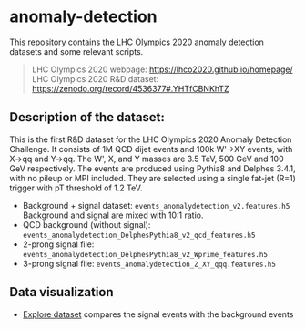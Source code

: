 # anomaly-detection
This repository contains the LHC Olympics 2020 anomaly detection datasets and some relevant scripts.

> LHC Olympics 2020 webpage: https://lhco2020.github.io/homepage/
> LHC Olympics 2020 R&D dataset: https://zenodo.org/record/4536377#.YHTfCBNKhTZ

## Description of the dataset:
This is the first R&D dataset for the LHC Olympics 2020 Anomaly Detection Challenge. It consists of 1M QCD dijet events and 100k W'->XY events, with X->qq and Y->qq. The W', X, and Y masses are 3.5 TeV, 500 GeV and 100 GeV respectively. The events are produced using Pythia8 and Delphes 3.4.1, with no pileup or MPI included. They are selected using a single fat-jet (R=1) trigger with pT threshold of 1.2 TeV. 

* Background + signal dataset: `events_anomalydetection_v2.features.h5`   
Background and signal are mixed with 10:1 ratio. 
* QCD background (without signal): `events_anomalydetection_DelphesPythia8_v2_qcd_features.h5`
* 2-prong signal file: `events_anomalydetection_DelphesPythia8_v2_Wprime_features.h5`
* 3-prong signal file: `events_anomalydetection_Z_XY_qqq.features.h5`

## Data visualization
* [Explore dataset](https://github.com/uwepe-analysis/anomaly-detection/notebooks/explore_dataset.ipynb) compares the signal events with the background events
